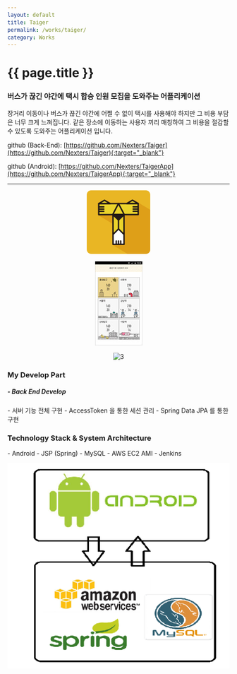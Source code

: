 ```yaml
---
layout: default
title: Taiger
permalink: /works/taiger/
category: Works
---
```


# {{ page.title }}

### 버스가 끊긴 야간에 택시 합승 인원 모집을 도와주는 어플리케이션

장거리 이동이나 버스가 끊긴 야간에 어쩔 수 없이 택시를 사용해야 하지만 그 비용 부담은 너무 크게 느껴집니다.
같은 장소에 이동하는 사용자 끼리 매칭하여 그 비용을 절감할 수 있도록 도와주는 어플리케이션 입니다.

github (Back-End): [https://github.com/Nexters/Taiger](https://github.com/Nexters/Taiger){:target="_blank"}

github (Android): [https://github.com/Nexters/TaigerApp](https://github.com/Nexters/TaigerApp){:target="_blank"}

---
<p align="center"><img src="/img/taiger/taiger.png" alt="1" class="img-responsive"/></p>
<p align="center"><img src="/img/taiger/taiger_2.jpg" alt="2" class="img-responsive"/></p>
<p align="center"><img src="/img/taiger/taiger_3.jpg" alt="3" class="img-responsive"/></p>

<h3 class="section">My Develop Part</h3>
<h5> - Back End Develop</h5>
- 서버 기능 전체 구현
- AccessToken 을 통한 세션 관리
- Spring Data JPA 를 통한 구현

<h3 class="section">Technology Stack & System Architecture</h3>
- Android
- JSP (Spring)
- MySQL
- AWS EC2 AMI
- Jenkins

<p align="center"><img src="/img/taiger/develop.png" alt="Nektime" class="img-responsive"/></p>